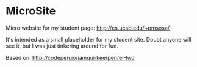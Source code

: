# MicroSite

Micro website for my student page: http://cs.ucsb.edu/~pmsosa/

It's intended as a small placeholder for my student site.
Doubt anyone will see it, but I was just tinkering around for fun.


Based on:  http://codepen.io/iamquirkee/pen/eiHwJ
